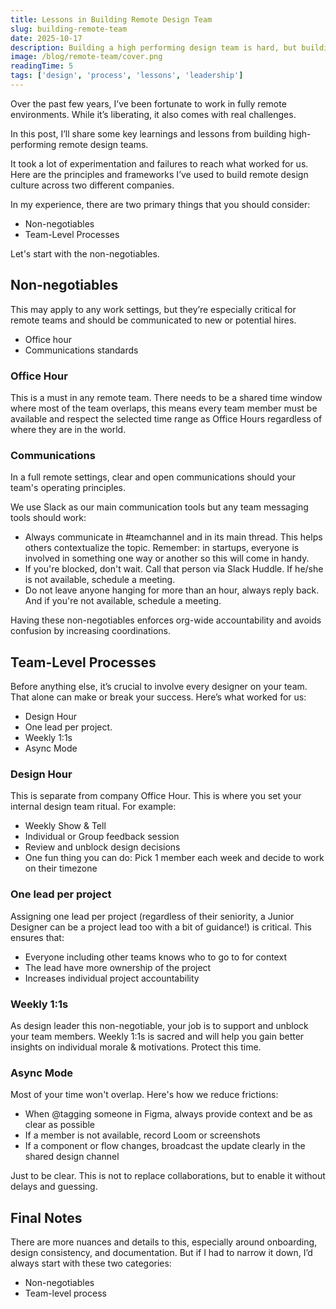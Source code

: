```yaml
---
title: Lessons in Building Remote Design Team
slug: building-remote-team
date: 2025-10-17
description: Building a high performing design team is hard, but building a remote team is harder.
image: /blog/remote-team/cover.png
readingTime: 5
tags: ['design', 'process', 'lessons', 'leadership']
---
```


Over the past few years, I’ve been fortunate to work in fully remote environments. While it’s liberating, it also comes with real challenges.

In this post, I’ll share some key learnings and lessons from building high-performing remote design teams.

It took a lot of experimentation and failures to reach what worked for us. Here are the principles and frameworks I’ve used to build remote design culture across two different companies.

In my experience, there are two primary things that you should consider:

- Non-negotiables
- Team-Level Processes

Let's start with the non-negotiables.

## Non-negotiables

This may apply to any work settings, but they’re especially critical for remote teams and should be communicated to new or potential hires.

- Office hour
- Communications standards

### Office Hour

This is a must in any remote team. There needs to be a shared time window where most of the team overlaps, this means every team member must be available and respect the selected time range as Office Hours regardless of where they are in the world.

### Communications

In a full remote settings, clear and open communications should your team's operating principles.

We use Slack as our main communication tools but any team messaging tools should work:

- Always communicate in #teamchannel and in its main thread. This helps others contextualize the topic. Remember: in startups, everyone is involved in something one way or another so this will come in handy.
- If you're blocked, don't wait. Call that person via Slack Huddle. If he/she is not available, schedule a meeting.
- Do not leave anyone hanging for more than an hour, always reply back. And if you're not available, schedule a meeting.

Having these non-negotiables enforces org-wide accountability and avoids confusion by increasing coordinations.

## Team-Level Processes

Before anything else, it’s crucial to involve every designer on your team. That alone can make or break your success. Here’s what worked for us:

- Design Hour
- One lead per project.
- Weekly 1:1s
- Async Mode

### Design Hour

This is separate from company Office Hour. This is where you set your internal design team ritual. For example:

- Weekly Show & Tell
- Individual or Group feedback session
- Review and unblock design decisions
- One fun thing you can do: Pick 1 member each week and decide to work on their timezone

### One lead per project

Assigning one lead per project (regardless of their seniority, a Junior Designer can be a project lead too with a bit of guidance!) is critical. This ensures that:

- Everyone including other teams knows who to go to for context
- The lead have more ownership of the project
- Increases individual project accountability

### Weekly 1:1s

As design leader this non-negotiable, your job is to support and unblock your team members. Weekly 1:1s is sacred and will help you gain better insights on individual morale & motivations. Protect this time.

### Async Mode

Most of your time won't overlap. Here's how we reduce frictions:

- When @tagging someone in Figma, always provide context and be as clear as possible
- If a member is not available, record Loom or screenshots
- If a component or flow changes, broadcast the update clearly in the shared design channel

Just to be clear. This is not to replace collaborations, but to enable it without delays and guessing.

## Final Notes

There are more nuances and details to this, especially around onboarding, design consistency, and documentation. But if I had to narrow it down, I’d always start with these two categories:

- Non-negotiables
- Team-level process
